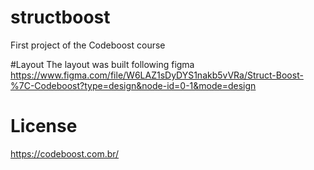 # structboost
First project of the Codeboost course

#Layout 
The layout was built following figma
https://www.figma.com/file/W6LAZ1sDyDYS1nakb5vVRa/Struct-Boost-%7C-Codeboost?type=design&node-id=0-1&mode=design

# License
https://codeboost.com.br/
